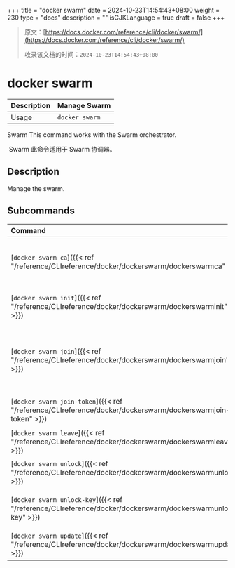 +++
title = "docker swarm"
date = 2024-10-23T14:54:43+08:00
weight = 230
type = "docs"
description = ""
isCJKLanguage = true
draft = false
+++

> 原文：[https://docs.docker.com/reference/cli/docker/swarm/](https://docs.docker.com/reference/cli/docker/swarm/)
>
> 收录该文档的时间：`2024-10-23T14:54:43+08:00`

# docker swarm

| Description | Manage Swarm   |
| :---------- | -------------- |
| Usage       | `docker swarm` |

Swarm This command works with the Swarm orchestrator.

​	Swarm 此命令适用于 Swarm 协调器。

## Description

Manage the swarm.

## Subcommands

| Command                                                      | Description                                                  |
| :----------------------------------------------------------- | :----------------------------------------------------------- |
| [`docker swarm ca`]({{< ref "/reference/CLIreference/docker/dockerswarm/dockerswarmca" >}}) | 显示和轮换根 CA 证书 Display and rotate the root CA          |
| [`docker swarm init`]({{< ref "/reference/CLIreference/docker/dockerswarm/dockerswarminit" >}}) | 初始化 Swarm -Initialize a swarm                             |
| [`docker swarm join`]({{< ref "/reference/CLIreference/docker/dockerswarm/dockerswarmjoin" >}}) | 作为节点或管理器加入 Swarm  Join a swarm as a node and/or manager |
| [`docker swarm join-token`]({{< ref "/reference/CLIreference/docker/dockerswarm/dockerswarmjoin-token" >}}) | 管理加入令牌  Manage join tokens                             |
| [`docker swarm leave`]({{< ref "/reference/CLIreference/docker/dockerswarm/dockerswarmleave" >}}) | 离开 Swarm  - Leave the swarm                                |
| [`docker swarm unlock`]({{< ref "/reference/CLIreference/docker/dockerswarm/dockerswarmunlock" >}}) | 解锁 Swarm  - Unlock swarm                                   |
| [`docker swarm unlock-key`]({{< ref "/reference/CLIreference/docker/dockerswarm/dockerswarmunlock-key" >}}) | 管理解锁密钥 Manage the unlock key                           |
| [`docker swarm update`]({{< ref "/reference/CLIreference/docker/dockerswarm/dockerswarmupdate" >}}) | 更新 Swarm  - Update the swarm                               |

